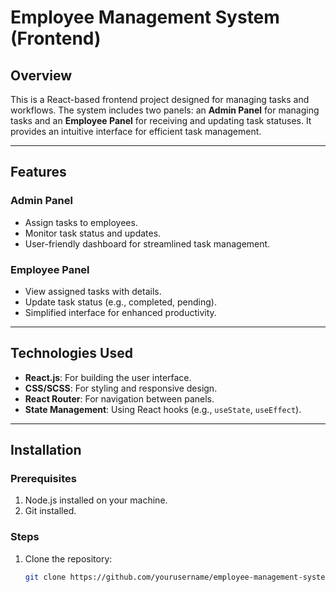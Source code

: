 # Employee Management System (Frontend)

## Overview

This is a React-based frontend project designed for managing tasks and workflows. The system includes two panels: an **Admin Panel** for managing tasks and an **Employee Panel** for receiving and updating task statuses. It provides an intuitive interface for efficient task management.

---

## Features

### **Admin Panel**
- Assign tasks to employees.
- Monitor task status and updates.
- User-friendly dashboard for streamlined task management.

### **Employee Panel**
- View assigned tasks with details.
- Update task status (e.g., completed, pending).
- Simplified interface for enhanced productivity.

---

## Technologies Used

- **React.js**: For building the user interface.
- **CSS/SCSS**: For styling and responsive design.
- **React Router**: For navigation between panels.
- **State Management**: Using React hooks (e.g., `useState`, `useEffect`).

---

## Installation

### **Prerequisites**
1. Node.js installed on your machine.
2. Git installed.

### **Steps**
1. Clone the repository:
   ```bash
   git clone https://github.com/yourusername/employee-management-system-frontend.git
